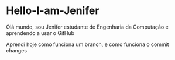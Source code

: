 # Hello-I-am-Jenifer
Olá mundo, sou Jenifer estudante de Engenharia da Computação e aprendendo a usar o GitHub 

Aprendi hoje como funciona um branch, e como funciona o commit changes
